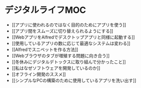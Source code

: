 # デジタルライフMOC

- [[アプリに使われるのではなく目的のためにアプリを使う]]
- [[アプリ間をスムーズに切り替えられるようにする]]
- [[WebアプリをAlfredでデスクトップアプリと同様に起動する]]
- [[使用しているアプリの数に応じて最適なシステムは変わる]]
- [[Alfredでスニペットを作る方法]]
- [[Webブラウザのタブが増殖する問題に向き合う]]
- [[冬休みにデジタルデトックスに取り組んで分かったこと]]
- [[私はなぜソフトウェアを開発しているのか]]
- [[オフライン開発のススメ]]
- [[シンプルなPCの構築のために使用しているアプリを洗い出す]]